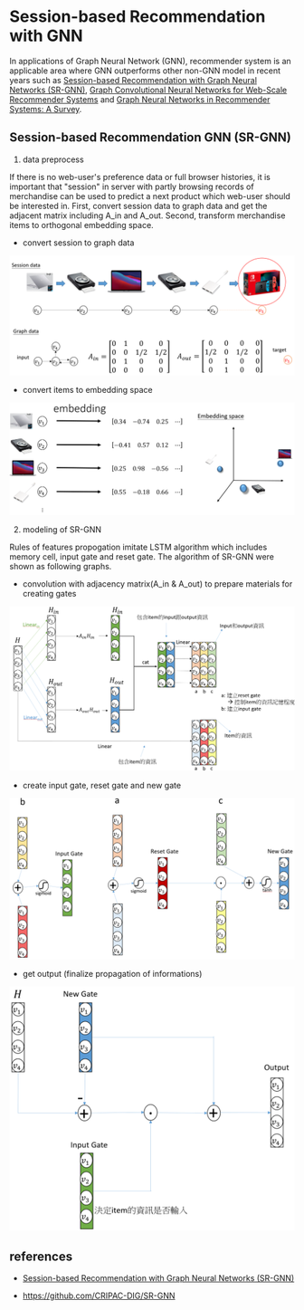 # Session-based Recommendation with GNN

In applications of Graph Neural Network (GNN), recommender system is an applicable area where GNN outperforms other non-GNN model in recent years such as [Session-based Recommendation with Graph Neural Networks (SR-GNN)](https://arxiv.org/abs/1811.00855), [Graph Convolutional Neural Networks for Web-Scale Recommender Systems](https://arxiv.org/abs/1806.01973) and [Graph Neural Networks in Recommender Systems: A Survey](https://arxiv.org/abs/2011.02260).

## Session-based Recommendation GNN (SR-GNN)

1. data preprocess

If there is no web-user's preference data or full browser histories, it is important that "session" in server with partly browsing records of merchandise can be used to predict a next product which web-user should be interested in. First, convert session data to graph data and get the adjacent matrix including A_in and A_out. Second, transform merchandise items to orthogonal embedding space.

- convert session to graph data

![session_to_graph](./images/session_to_graph.png)

- convert items to embedding space

![items_embedding](./images/items_embedding.png)

2. modeling of SR-GNN

Rules of features propogation imitate LSTM algorithm which includes memory cell, input gate and reset gate. The algorithm of SR-GNN were shown as following graphs.

- convolution with adjacency matrix(A_in & A_out) to prepare materials for creating gates

![conv](./images/conv.png)

- create input gate, reset gate and new gate

![gates](./images/gates.png)

- get output (finalize propagation of informations)

![output](./images/output.png)


## references

- [Session-based Recommendation with Graph Neural Networks (SR-GNN)](https://arxiv.org/abs/1811.00855)

- https://github.com/CRIPAC-DIG/SR-GNN